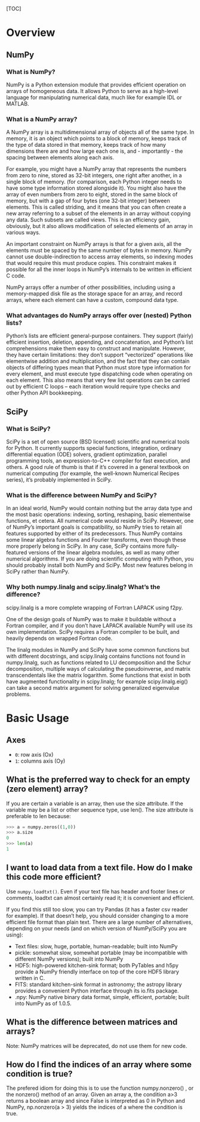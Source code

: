 [TOC]

# Overview

## NumPy

### What is NumPy?

NumPy is a Python extension module that provides efficient operation on
arrays of homogeneous data. It allows Python to serve as a high-level
language for manipulating numerical data, much like for example IDL or
MATLAB.

### What is a NumPy array?

A NumPy array is a multidimensional array of objects all of the same
type. In memory, it is an object which points to a block of memory,
keeps track of the type of data stored in that memory, keeps track of
how many dimensions there are and how large each one is, and -
importantly - the spacing between elements along each axis.

For example, you might have a NumPy array that represents the numbers
from zero to nine, stored as 32-bit integers, one right after another,
in a single block of memory. (for comparison, each Python integer needs
to have some type information stored alongside it). You might also have
the array of even numbers from zero to eight, stored in the same block
of memory, but with a gap of four bytes (one 32-bit integer) between
elements. This is called striding, and it means that you can often
create a new array referring to a subset of the elements in an array
without copying any data. Such subsets are called views. This is an
efficiency gain, obviously, but it also allows modification of selected
elements of an array in various ways.

An important constraint on NumPy arrays is that for a given axis, all
the elements must be spaced by the same number of bytes in memory. NumPy
cannot use double-indirection to access array elements, so indexing
modes that would require this must produce copies. This constraint makes
it possible for all the inner loops in NumPy’s internals to be written
in efficient C code.

NumPy arrays offer a number of other possibilities, including using a
memory-mapped disk file as the storage space for an array, and record
arrays, where each element can have a custom, compound data type.

### What advantages do NumPy arrays offer over (nested) Python lists?

Python’s lists are efficient general-purpose containers. They support
(fairly) efficient insertion, deletion, appending, and concatenation,
and Python’s list comprehensions make them easy to construct and
manipulate. However, they have certain limitations: they don’t support
“vectorized” operations like elementwise addition and multiplication,
and the fact that they can contain objects of differing types mean that
Python must store type information for every element, and must execute
type dispatching code when operating on each element. This also means
that very few list operations can be carried out by efficient C loops –
each iteration would require type checks and other Python API
bookkeeping.

## SciPy

### What is SciPy?

SciPy is a set of open source (BSD licensed) scientific and numerical
tools for Python. It currently supports special functions, integration,
ordinary differential equation (ODE) solvers, gradient optimization,
parallel programming tools, an expression-to-C++ compiler for fast
execution, and others. A good rule of thumb is that if it’s covered in a
general textbook on numerical computing (for example, the well-known
Numerical Recipes series), it’s probably implemented in SciPy.

### What is the difference between NumPy and SciPy?

In an ideal world, NumPy would contain nothing but the array data type
and the most basic operations: indexing, sorting, reshaping, basic
elementwise functions, et cetera. All numerical code would reside in
SciPy. However, one of NumPy’s important goals is compatibility, so
NumPy tries to retain all features supported by either of its
predecessors. Thus NumPy contains some linear algebra functions and
Fourier transforms, even though these more properly belong in SciPy. In
any case, SciPy contains more fully-featured versions of the linear
algebra modules, as well as many other numerical algorithms. If you are
doing scientific computing with Python, you should probably install both
NumPy and SciPy. Most new features belong in SciPy rather than NumPy.

### Why both numpy.linalg and scipy.linalg? What’s the difference?

scipy.linalg is a more complete wrapping of Fortran LAPACK using f2py.

One of the design goals of NumPy was to make it buildable without a
Fortran compiler, and if you don’t have LAPACK available NumPy will use
its own implementation. SciPy requires a Fortran compiler to be built,
and heavily depends on wrapped Fortran code.

The linalg modules in NumPy and SciPy have some common functions but
with different docstrings, and scipy.linalg contains functions not found
in numpy.linalg, such as functions related to LU decomposition and the
Schur decomposition, multiple ways of calculating the pseudoinverse, and
matrix transcendentals like the matrix logarithm. Some functions that
exist in both have augmented functionality in scipy.linalg; for example
scipy.linalg.eig() can take a second matrix argument for solving
generalized eigenvalue problems.

# Basic Usage

## Axes

- `0`: row axis (Ox)
- `1`: columns axis (Oy)

## What is the preferred way to check for an empty (zero element) array?

If you are certain a variable is an array, then use the size attribute.
If the variable may be a list or other sequence type, use len(). The
size attribute is preferable to len because:

```python
>>> a = numpy.zeros((1,0))
>>> a.size
0
>>> len(a)
1
```

## I want to load data from a text file. How do I make this code more efficient?

Use `numpy.loadtxt()`. Even if your text file has header and footer
lines or comments, loadtxt can almost certainly read it; it is
convenient and efficient.

If you find this still too slow, you can try Pandas (it has a faster csv
reader for example). If that doesn’t help, you should consider changing
to a more efficient file format than plain text. There are a large
number of alternatives, depending on your needs (and on which version of
NumPy/SciPy you are using):

- Text files: slow, huge, portable, human-readable; built into NumPy
- pickle: somewhat slow, somewhat portable (may be incompatible with
  different NumPy versions); built into NumPy
- HDF5: high-powered kitchen-sink format; both PyTables and h5py provide
  a NumPy friendly interface on top of the core HDF5 library written in
  C.
- FITS: standard kitchen-sink format in astronomy; the astropy library
  provides a convenient Python interface through its io.fits package.
- .npy: NumPy native binary data format, simple, efficient, portable;
  built into NumPy as of 1.0.5.

## What is the difference between matrices and arrays?

Note: NumPy matrices will be deprecated, do not use them for new code.

## How do I find the indices of an array where some condition is true?

The prefered idiom for doing this is to use the function numpy.nonzero()
, or the nonzero() method of an array. Given an array a, the condition
a>3 returns a boolean array and since False is interpreted as 0 in
Python and NumPy, np.nonzero(a > 3) yields the indices of a where the
condition is true.
